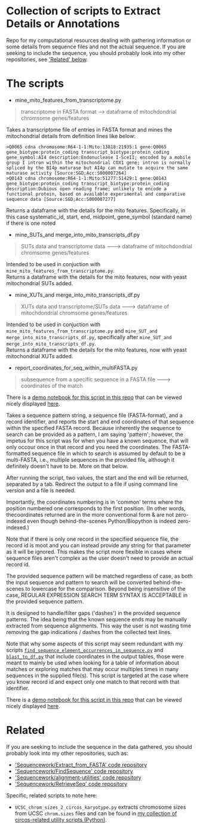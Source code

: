 # Collection of scripts to Extract Details or Annotations

Repo for my computational resources dealing with gathering information or some details from sequence files and not the actual sequence. If you are seeking to include the sequence, you should probably look into my other repositories, see ['Related' below](https://github.com/fomightez/sequencework/tree/master/Extract_Details_or_Annotation#related). 


# The scripts

* mine_mito_features_from_transcriptome.py
> transcriptome in FASTA format --> dataframe of mitochdondrial chromsome genes/features

Takes a transcriptome file of entries in FASTA format and mines the 
mitochondrial details from definition lines like below:


```
>Q0065 cdna chromosome:R64-1-1:Mito:13818:21935:1 gene:Q0065 gene_biotype:protein_coding transcript_biotype:protein_coding gene_symbol:AI4 description:Endonuclease I-SceII; encoded by a mobile group I intron within the mitochondrial COX1 gene; intron is normally spliced by the BI4p maturase but AI4p can mutate to acquire the same maturase activity [Source:SGD;Acc:S000007264]
>Q0143 cdna chromosome:R64-1-1:Mito:51277:51429:1 gene:Q0143 gene_biotype:protein_coding transcript_biotype:protein_coding description:Dubious open reading frame; unlikely to encode a functional protein, based on available experimental and comparative sequence data [Source:SGD;Acc:S000007277]
```

Returns a dataframe with the details for the mito features.
Specifically, in this case systematic_id, start, end, midpoint, gene_symbol
(standard name) if there is one noted

* mine_SUTs_and merge_into_mito_transcripts_df.py 
> SUTs data and transcriptome data --->  dataframe of mitochdondrial chromsome genes/features

Intended to be used in conjuction with `mine_mito_features_from_transcriptome.py`.  
Returns a dataframe with the details for the mito features, now with yeast mitochondrial SUTs added.

* mine_XUTs_and merge_into_mito_transcripts_df.py 
> XUTs data and transcriptome/SUTs data --->  dataframe of mitochdondrial chromsome genes/features

Intended to be used in conjuction with `mine_mito_features_from_transcriptome.py` and `mine_SUT_and merge_into_mito_transcripts_df.py`, specifically after `mine_SUT_and merge_into_mito_transcripts_df.py`.  
Returns a dataframe with the details for the mito features, now with yeast mitochondrial XUTs added.

* report_coordinates_for_seq_within_multiFASTA.py 
> subsequence from a specific sequence in a FASTA file --->  coordinates of the match

There is a [demo notebook for this script in this repo](https://github.com/fomightez/sequencework/blob/master/Extract_Details_or_Annotation/demo%20report_coordinates_for_seq_within_multiFASTA.ipynb) that can be viewed nicely displayed [here](https://nbviewer.jupyter.org/github/fomightez/sequencework/blob/master/Extract_Details_or_Annotation/demo%20report_coordinates_for_seq_within_multiFASTA.ipynb).

Takes a sequence pattern string, a sequence file (FASTA-format), and a record identifier, and reports the start and end coordinates of that sequence within the specified FASTA record.
Because inherently the sequence to search can be provided as a pattern, I am saying 'pattern'; however, the impetus for this script was for when you have a known sequence, that will only occour once in that record and you need the coordinates. The FASTA-formatted sequence file in which to search is assumed by default to be a multi-FASTA, i.e., multiple sequences in the provided file, although it definitely doesn't have to be. More on that below. 

After running the script, two values, the start and the end will be returned, separated by a tab. Redirect the output to a file if using command line version and a file is needed.

Importantly, the coordinates numbering is in 'common' terms where the position numbered one corresponds to the first position. (In other words, thecoordinates returned are in the more conventional form & are not zero-indexed even though behind-the-scenes Python/Biopython is indeed zero-indexed.)

Note that if there is only one record in the specified sequence file, the record id is moot and you can instead provide any string for that parameter as it will be ignored. This makes the script more flexible in cases where sequence files aren't complex as the user doesn't need to provide an actual record id.

The provided sequence pattern will be matched regardless of case, as both the input sequence and pattern to search will be converted behind-the-scenes to lowercase for the comparison. Beyond being insensitive of the case, REGULAR EXPRESSION SEARCH TERM SYNTAX IS ACCEPTABLE in the provided sequence pattern.

It is designed to handle/filter gaps ('dashes') in the provided sequence patterns. The idea being that the known sequence ends may be manually extracted from sequence alignments. This way the user is not wasting time removing the gap indications / dashes from the collected text lines.

Note that why some aspects of this script may seem redundant with my scripts [`find_sequence_element_occurrences_in_sequence.py`](https://github.com/fomightez/sequencework/tree/master/FindSequence) and [`blast_to_df.py`](https://github.com/fomightez/sequencework/tree/master/blast-utilities) that include coordinates in the output tables, those were meant to mainly be used when looking for a table of information about matches or exploring matches that may occur multiples times in many sequences in the supplied file(s). This script is targeted at the case where you know record id and expect only one match to that record with that identifier.

There is a [demo notebook for this script in this repo](https://github.com/fomightez/sequencework/blob/master/Extract_Details_or_Annotation/demo%20report_coordinates_for_seq_within_multiFASTA.ipynb) that can be viewed nicely displayed [here](https://nbviewer.jupyter.org/github/fomightez/sequencework/blob/master/Extract_Details_or_Annotation/demo%20report_coordinates_for_seq_within_multiFASTA.ipynb).

# Related

If you are seeking to include the sequence in the data gathered, you should probably look into my other repositories, such as:

* ['Sequencework/Extract_from_FASTA' code repository](https://github.com/fomightez/sequencework/tree/master/Extract_from_FASTA/)
* ['Sequencework/FindSequence' code repository](https://github.com/fomightez/sequencework/tree/master/FindSequence/)
* ['Sequencework/alignment-utilities' code repository](https://github.com/fomightez/sequencework/tree/master/alignment-utilities/)
* ['Sequencework/RetrieveSeq' code repository](https://github.com/fomightez/sequencework/tree/master/RetrieveSeq/)

Specific, related scripts to note here:

  * `UCSC_chrom_sizes_2_circos_karyotype.py` extracts chromosome sizes from UCSC `chrom.sizes` files and can be found in [my collection of circos-related utility scripts (Python)](https://github.com/fomightez/sequencework/tree/master/circos-utilities).
